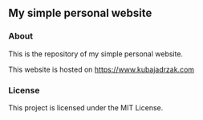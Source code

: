 ## My simple personal website

### About

This is the repository of my simple personal website.

This website is hosted on https://www.kubajadrzak.com


### License

This project is licensed under the MIT License.

